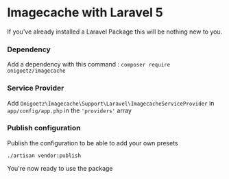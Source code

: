 # Imagecache with Laravel 5

If you've already installed a Laravel Package this will be nothing new to you.

### Dependency

Add a dependency with this command : `composer require onigoetz/imagecache`

### Service Provider

Add `Onigoetz\Imagecache\Support\Laravel\ImagecacheServiceProvider` in `app/config/app.php` in the `'providers'` array

### Publish configuration

Publish the configuration to be able to add your own presets

`./artisan vendor:publish`


You're now ready to use the package
